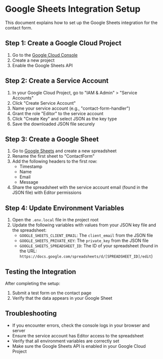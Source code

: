 # Google Sheets Integration Setup

This document explains how to set up the Google Sheets integration for the contact form.

## Step 1: Create a Google Cloud Project

1. Go to the [Google Cloud Console](https://console.cloud.google.com/)
2. Create a new project
3. Enable the Google Sheets API

## Step 2: Create a Service Account

1. In your Google Cloud Project, go to "IAM & Admin" > "Service Accounts"
2. Click "Create Service Account"
3. Name your service account (e.g., "contact-form-handler")
4. Grant the role "Editor" to the service account
5. Click "Create Key" and select JSON as the key type
6. Save the downloaded JSON file securely

## Step 3: Create a Google Sheet

1. Go to [Google Sheets](https://sheets.google.com) and create a new spreadsheet
2. Rename the first sheet to "ContactForm"
3. Add the following headers to the first row:
   - Timestamp
   - Name
   - Email
   - Message
4. Share the spreadsheet with the service account email (found in the JSON file) with Editor permissions

## Step 4: Update Environment Variables

1. Open the `.env.local` file in the project root
2. Update the following variables with values from your JSON key file and the spreadsheet:
   - `GOOGLE_SHEETS_CLIENT_EMAIL`: The `client_email` from the JSON file
   - `GOOGLE_SHEETS_PRIVATE_KEY`: The `private_key` from the JSON file
   - `GOOGLE_SHEETS_SPREADSHEET_ID`: The ID of your spreadsheet (found in the URL: `https://docs.google.com/spreadsheets/d/[SPREADSHEET_ID]/edit`)

## Testing the Integration

After completing the setup:

1. Submit a test form on the contact page
2. Verify that the data appears in your Google Sheet

## Troubleshooting

- If you encounter errors, check the console logs in your browser and server
- Ensure the service account has Editor access to the spreadsheet
- Verify that all environment variables are correctly set
- Make sure the Google Sheets API is enabled in your Google Cloud Project 